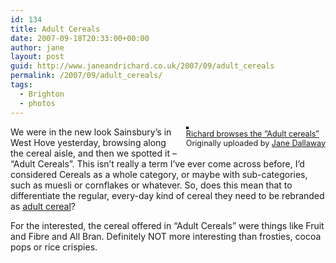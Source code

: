 ```yaml
---
id: 134
title: Adult Cereals
date: 2007-09-18T20:33:00+00:00
author: jane
layout: post
guid: http://www.janeandrichard.co.uk/2007/09/adult_cereals
permalink: /2007/09/adult_cereals/
tags:
  - Brighton
  - photos
---
```

<div style="float: right; margin-left: 10px; margin-bottom: 10px;">
  <a href="http://www.flickr.com/photos/janed/1397885561/" title="photo sharing"><img src="http://farm2.static.flickr.com/1277/1397885561_3361ed57f6_m.jpg" alt="" style="border: solid 2px #000000;" /></a> <br /> <span style="font-size: 0.9em; margin-top: 0px;"> <a href="http://www.flickr.com/photos/janed/1397885561/">Richard browses the &#8220;Adult cereals&#8221;</a> <br /> Originally uploaded by <a href="http://www.flickr.com/people/janed/">Jane Dallaway</a> </span>
</div>

We were in the new look Sainsbury&#8217;s in West Hove yesterday, browsing along the cereal aisle, and then we spotted it &#8211; &#8220;Adult Cereals&#8221;. This isn&#8217;t really a term I&#8217;ve ever come across before, I&#8217;d considered Cereals as a whole category, or maybe with sub-categories, such as muesli or cornflakes or whatever. So, does this mean that to differentiate the regular, every-day kind of cereal they need to be rebranded as [adult cereal](http://findarticles.com/p/articles/mi_hb4331/is_199010/ai_n15117912)?

For the interested, the cereal offered in &#8220;Adult Cereals&#8221; were things like Fruit and Fibre and All Bran. Definitely NOT more interesting than frosties, cocoa pops or rice crispies.<br clear="all" />
